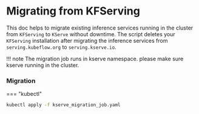 # Migrating from KFServing

This doc helps to migrate existing inference services running in the cluster from `KFServing` to `KServe` without downtime. The script deletes your `KFServing` installation after migrating the inference services from `serving.kubeflow.org` to `serving.kserve.io`.


!!! note
    The migration job runs in kserve namespace. please make sure kserve running in the cluster.


### Migration

=== "kubectl"
```bash
kubectl apply -f kserve_migration_job.yaml
```
